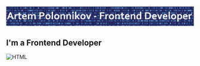 [![Header](https://github.com/gamerthepro/gamerthepro/blob/main/Image/img.jpg)](https://www.youtube.com/channel/UCViuD468TFUrsmsyoVphOLQ)

## I'm a Frontend Developer

![HTML](https://img.shields.io/badge/-HTML-#689CD2?style=for-the-badge&logo=HTML&logocolor-#ff6c39)